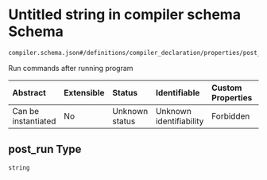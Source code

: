 # Untitled string in compiler schema Schema

```txt
compiler.schema.json#/definitions/compiler_declaration/properties/post_run
```

Run commands after running program

| Abstract            | Extensible | Status         | Identifiable            | Custom Properties | Additional Properties | Access Restrictions | Defined In                                                                  |
| :------------------ | :--------- | :------------- | :---------------------- | :---------------- | :-------------------- | :------------------ | :-------------------------------------------------------------------------- |
| Can be instantiated | No         | Unknown status | Unknown identifiability | Forbidden         | Allowed               | none                | [compiler.schema.json*](../out/compiler.schema.json "open original schema") |

## post_run Type

`string`
